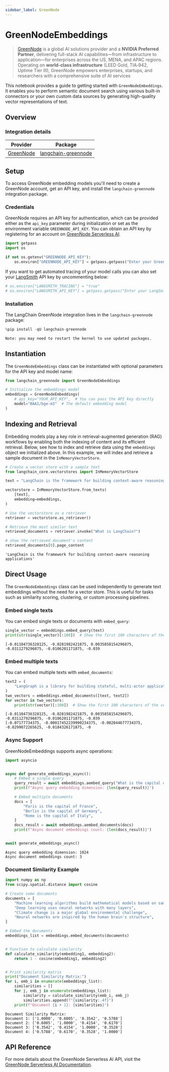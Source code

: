 ```yaml
---
sidebar_label: GreenNode
---
```


# GreenNodeEmbeddings

>[GreenNode](https://greennode.ai/) is a global AI solutions provider and a **NVIDIA Preferred Partner**, delivering full-stack AI capabilities—from infrastructure to application—for enterprises across the US, MENA, and APAC regions. Operating on **world-class infrastructure** (LEED Gold, TIA‑942, Uptime Tier III), GreenNode empowers enterprises, startups, and researchers with a comprehensive suite of AI services

This notebook provides a guide to getting started with `GreenNodeEmbeddings`. It enables you to perform semantic document search using various built-in connectors or your own custom data sources by generating high-quality vector representations of text.

## Overview
### Integration details

| Provider | Package |
|:--------:|:-------:|
| [GreenNode](/oss/integrations/providers/greennode/) | [langchain-greennode](https://python.langchain.com/v0.2/api_reference/langchain_greennode/embeddings/langchain_greennode.embeddingsGreenNodeEmbeddings.html) |

## Setup

To access GreenNode embedding models you'll need to create a GreenNode account, get an API key, and install the `langchain-greennode` integration package.

### Credentials

GreenNode requires an API key for authentication, which can be provided either as the `api_key` parameter during initialization or set as the environment variable `GREENNODE_API_KEY`. You can obtain an API key by registering for an account on [GreenNode Serverless AI](https://aiplatform.console.greennode.ai/playground).


```python
import getpass
import os

if not os.getenv("GREENNODE_API_KEY"):
    os.environ["GREENNODE_API_KEY"] = getpass.getpass("Enter your GreenNode API key: ")
```

If you want to get automated tracing of your model calls you can also set your [LangSmith](https://docs.smith.langchain.com/) API key by uncommenting below:


```python
# os.environ["LANGSMITH_TRACING"] = "true"
# os.environ["LANGSMITH_API_KEY"] = getpass.getpass("Enter your LangSmith API key: ")
```

### Installation

The LangChain GreenNode integration lives in the `langchain-greennode` package:


```python
%pip install -qU langchain-greennode
```
```output
Note: you may need to restart the kernel to use updated packages.
```
## Instantiation

The `GreenNodeEmbeddings` class can be instantiated with optional parameters for the API key and model name:


```python
from langchain_greennode import GreenNodeEmbeddings

# Initialize the embeddings model
embeddings = GreenNodeEmbeddings(
    # api_key="YOUR_API_KEY",  # You can pass the API key directly
    model="BAAI/bge-m3"  # The default embedding model
)
```

## Indexing and Retrieval

Embedding models play a key role in retrieval-augmented generation (RAG) workflows by enabling both the indexing of content and its efficient retrieval. 
Below, see how to index and retrieve data using the `embeddings` object we initialized above. In this example, we will index and retrieve a sample document in the `InMemoryVectorStore`.


```python
# Create a vector store with a sample text
from langchain_core.vectorstores import InMemoryVectorStore

text = "LangChain is the framework for building context-aware reasoning applications"

vectorstore = InMemoryVectorStore.from_texts(
    [text],
    embedding=embeddings,
)

# Use the vectorstore as a retriever
retriever = vectorstore.as_retriever()

# Retrieve the most similar text
retrieved_documents = retriever.invoke("What is LangChain?")

# show the retrieved document's content
retrieved_documents[0].page_content
```



```output
'LangChain is the framework for building context-aware reasoning applications'
```


## Direct Usage

The `GreenNodeEmbeddings` class can be used independently to generate text embeddings without the need for a vector store. This is useful for tasks such as similarity scoring, clustering, or custom processing pipelines.

### Embed single texts

You can embed single texts or documents with `embed_query`:


```python
single_vector = embeddings.embed_query(text)
print(str(single_vector)[:100])  # Show the first 100 characters of the vector
```
```output
[-0.01104736328125, -0.0281982421875, 0.0035858154296875, -0.0311279296875, -0.0106201171875, -0.039
```
### Embed multiple texts

You can embed multiple texts with `embed_documents`:


```python
text2 = (
    "LangGraph is a library for building stateful, multi-actor applications with LLMs"
)
two_vectors = embeddings.embed_documents([text, text2])
for vector in two_vectors:
    print(str(vector)[:100])  # Show the first 100 characters of the vector
```
```output
[-0.01104736328125, -0.0281982421875, 0.0035858154296875, -0.0311279296875, -0.0106201171875, -0.039
[-0.07177734375, -0.00017452239990234375, -0.002044677734375, -0.0299072265625, -0.0184326171875, -0
```
### Async Support

GreenNodeEmbeddings supports async operations:


```python
import asyncio


async def generate_embeddings_async():
    # Embed a single query
    query_result = await embeddings.aembed_query("What is the capital of France?")
    print(f"Async query embedding dimension: {len(query_result)}")

    # Embed multiple documents
    docs = [
        "Paris is the capital of France",
        "Berlin is the capital of Germany",
        "Rome is the capital of Italy",
    ]
    docs_result = await embeddings.aembed_documents(docs)
    print(f"Async document embeddings count: {len(docs_result)}")


await generate_embeddings_async()
```
```output
Async query embedding dimension: 1024
Async document embeddings count: 3
```
### Document Similarity Example


```python
import numpy as np
from scipy.spatial.distance import cosine

# Create some documents
documents = [
    "Machine learning algorithms build mathematical models based on sample data",
    "Deep learning uses neural networks with many layers",
    "Climate change is a major global environmental challenge",
    "Neural networks are inspired by the human brain's structure",
]

# Embed the documents
embeddings_list = embeddings.embed_documents(documents)


# Function to calculate similarity
def calculate_similarity(embedding1, embedding2):
    return 1 - cosine(embedding1, embedding2)


# Print similarity matrix
print("Document Similarity Matrix:")
for i, emb_i in enumerate(embeddings_list):
    similarities = []
    for j, emb_j in enumerate(embeddings_list):
        similarity = calculate_similarity(emb_i, emb_j)
        similarities.append(f"{similarity:.4f}")
    print(f"Document {i + 1}: {similarities}")
```
```output
Document Similarity Matrix:
Document 1: ['1.0000', '0.6005', '0.3542', '0.5788']
Document 2: ['0.6005', '1.0000', '0.4154', '0.6170']
Document 3: ['0.3542', '0.4154', '1.0000', '0.3528']
Document 4: ['0.5788', '0.6170', '0.3528', '1.0000']
```
## API Reference

For more details about the GreenNode Serverless AI API, visit the [GreenNode Serverless AI Documentation](https://aiplatform.console.greennode.ai/api-docs/maas).
